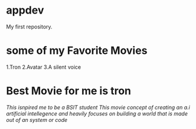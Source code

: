 # appdev
My first repository.
# some of my Favorite Movies
1.Tron
2.Avatar
3.A silent voice

# Best Movie for me is tron
*This isnpired me to be a BSIT student*
*This movie concept of creating an a.i artificial intellegence and heavily focuses on building a world that is made out of an system or code*

